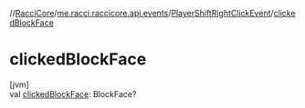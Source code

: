 //[RacciCore](../../../index.md)/[me.racci.raccicore.api.events](../index.md)/[PlayerShiftRightClickEvent](index.md)/[clickedBlockFace](clicked-block-face.md)

# clickedBlockFace

[jvm]\
val [clickedBlockFace](clicked-block-face.md): BlockFace?

